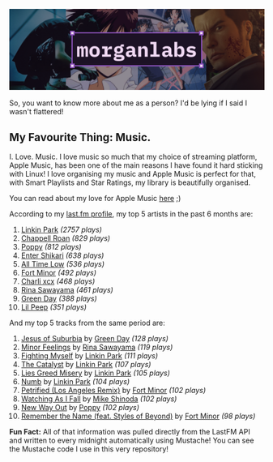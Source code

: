 [![GitHub Profile README banner that reads "morganlabs"](./.github/assets/banner_knowmore.png)](https://morganlabs.dev)

So, you want to know more about me as a person? I'd be lying if I said I wasn't
flattered!

## My Favourite Thing: Music.

I. Love. Music. I love music so much that my choice of streaming platform, Apple
Music, has been one of the main reasons I have found it hard sticking with
Linux! I love organising my music and Apple Music is perfect for that, with
Smart Playlists and Star Ratings, my library is beautifully organised.

You can read about my love for Apple Music
[here](https://www.morganlabs.dev/blog/why-i-love-apple-music) ;)

According to my [last.fm profile](https://last.fm/user/morganlabs), my top 5
artists in the past 6 months are:

1. [Linkin Park](https://www.last.fm/music/Linkin+Park) *(2757 plays)*
2. [Chappell Roan](https://www.last.fm/music/Chappell+Roan) *(829 plays)*
3. [Poppy](https://www.last.fm/music/Poppy) *(812 plays)*
4. [Enter Shikari](https://www.last.fm/music/Enter+Shikari) *(638 plays)*
5. [All Time Low](https://www.last.fm/music/All+Time+Low) *(536 plays)*
6. [Fort Minor](https://www.last.fm/music/Fort+Minor) *(492 plays)*
7. [Charli xcx](https://www.last.fm/music/Charli+xcx) *(468 plays)*
8. [Rina Sawayama](https://www.last.fm/music/Rina+Sawayama) *(461 plays)*
9. [Green Day](https://www.last.fm/music/Green+Day) *(388 plays)*
10. [Lil Peep](https://www.last.fm/music/Lil+Peep) *(351 plays)*

And my top 5 tracks from the same period are:

1. [Jesus of Suburbia](https://www.last.fm/music/Green+Day/_/Jesus+of+Suburbia) by [Green Day](https://www.last.fm/music/Green+Day) *(128 plays)*
2. [Minor Feelings](https://www.last.fm/music/Rina+Sawayama/_/Minor+Feelings) by [Rina Sawayama](https://www.last.fm/music/Rina+Sawayama) *(119 plays)*
3. [Fighting Myself](https://www.last.fm/music/Linkin+Park/_/Fighting+Myself) by [Linkin Park](https://www.last.fm/music/Linkin+Park) *(111 plays)*
4. [The Catalyst](https://www.last.fm/music/Linkin+Park/_/The+Catalyst) by [Linkin Park](https://www.last.fm/music/Linkin+Park) *(107 plays)*
5. [Lies Greed Misery](https://www.last.fm/music/Linkin+Park/_/Lies+Greed+Misery) by [Linkin Park](https://www.last.fm/music/Linkin+Park) *(105 plays)*
6. [Numb](https://www.last.fm/music/Linkin+Park/_/Numb) by [Linkin Park](https://www.last.fm/music/Linkin+Park) *(104 plays)*
7. [Petrified (Los Angeles Remix)](https://www.last.fm/music/Fort+Minor/_/Petrified+(Los+Angeles+Remix)) by [Fort Minor](https://www.last.fm/music/Fort+Minor) *(102 plays)*
8. [Watching As I Fall](https://www.last.fm/music/Mike+Shinoda/_/Watching+As+I+Fall) by [Mike Shinoda](https://www.last.fm/music/Mike+Shinoda) *(102 plays)*
9. [New Way Out](https://www.last.fm/music/Poppy/_/New+Way+Out) by [Poppy](https://www.last.fm/music/Poppy) *(102 plays)*
10. [Remember the Name (feat. Styles of Beyond)](https://www.last.fm/music/Fort+Minor/_/Remember+the+Name+(feat.+Styles+of+Beyond)) by [Fort Minor](https://www.last.fm/music/Fort+Minor) *(98 plays)*

**Fun Fact:** All of that information was pulled directly from the LastFM API
and written to every midnight automatically using Mustache! You can see the
Mustache code I use in this very repository!
